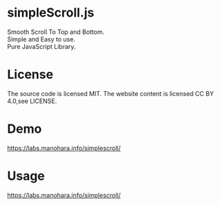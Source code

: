 # simpleScroll.js
Smooth Scroll To Top and Bottom.<br/>
Simple and Easy to use.<br/>
Pure JavaScript Library.
# License
The source code is licensed MIT. The website content is licensed CC BY 4.0,see LICENSE.
# Demo
https://labs.manohara.info/simplescroll/
# Usage
https://labs.manohara.info/simplescroll/
